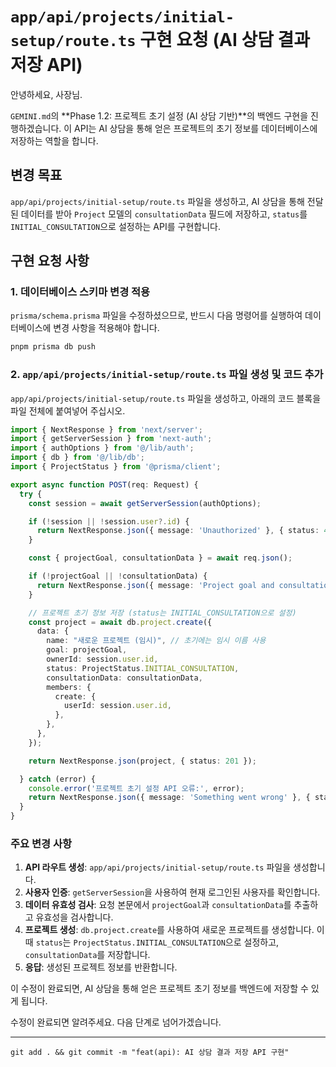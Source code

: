 # `app/api/projects/initial-setup/route.ts` 구현 요청 (AI 상담 결과 저장 API)

안녕하세요, 사장님.

`GEMINI.md`의 **Phase 1.2: 프로젝트 초기 설정 (AI 상담 기반)**의 백엔드 구현을 진행하겠습니다. 이 API는 AI 상담을 통해 얻은 프로젝트의 초기 정보를 데이터베이스에 저장하는 역할을 합니다.

## 변경 목표

`app/api/projects/initial-setup/route.ts` 파일을 생성하고, AI 상담을 통해 전달된 데이터를 받아 `Project` 모델의 `consultationData` 필드에 저장하고, `status`를 `INITIAL_CONSULTATION`으로 설정하는 API를 구현합니다.

## 구현 요청 사항

### 1. 데이터베이스 스키마 변경 적용

`prisma/schema.prisma` 파일을 수정하셨으므로, 반드시 다음 명령어를 실행하여 데이터베이스에 변경 사항을 적용해야 합니다.

```bash
pnpm prisma db push
```

### 2. `app/api/projects/initial-setup/route.ts` 파일 생성 및 코드 추가

`app/api/projects/initial-setup/route.ts` 파일을 생성하고, 아래의 코드 블록을 파일 전체에 붙여넣어 주십시오.

```typescript
import { NextResponse } from 'next/server';
import { getServerSession } from 'next-auth';
import { authOptions } from '@/lib/auth';
import { db } from '@/lib/db';
import { ProjectStatus } from '@prisma/client';

export async function POST(req: Request) {
  try {
    const session = await getServerSession(authOptions);

    if (!session || !session.user?.id) {
      return NextResponse.json({ message: 'Unauthorized' }, { status: 401 });
    }

    const { projectGoal, consultationData } = await req.json();

    if (!projectGoal || !consultationData) {
      return NextResponse.json({ message: 'Project goal and consultation data are required' }, { status: 400 });
    }

    // 프로젝트 초기 정보 저장 (status는 INITIAL_CONSULTATION으로 설정)
    const project = await db.project.create({
      data: {
        name: "새로운 프로젝트 (임시)", // 초기에는 임시 이름 사용
        goal: projectGoal,
        ownerId: session.user.id,
        status: ProjectStatus.INITIAL_CONSULTATION,
        consultationData: consultationData,
        members: {
          create: {
            userId: session.user.id,
          },
        },
      },
    });

    return NextResponse.json(project, { status: 201 });

  } catch (error) {
    console.error('프로젝트 초기 설정 API 오류:', error);
    return NextResponse.json({ message: 'Something went wrong' }, { status: 500 });
  }
}
```

### 주요 변경 사항

1.  **API 라우트 생성**: `app/api/projects/initial-setup/route.ts` 파일을 생성합니다.
2.  **사용자 인증**: `getServerSession`을 사용하여 현재 로그인된 사용자를 확인합니다.
3.  **데이터 유효성 검사**: 요청 본문에서 `projectGoal`과 `consultationData`를 추출하고 유효성을 검사합니다.
4.  **프로젝트 생성**: `db.project.create`를 사용하여 새로운 프로젝트를 생성합니다. 이때 `status`는 `ProjectStatus.INITIAL_CONSULTATION`으로 설정하고, `consultationData`를 저장합니다.
5.  **응답**: 생성된 프로젝트 정보를 반환합니다.

이 수정이 완료되면, AI 상담을 통해 얻은 프로젝트 초기 정보를 백엔드에 저장할 수 있게 됩니다.

수정이 완료되면 알려주세요. 다음 단계로 넘어가겠습니다.

---

`git add . && git commit -m "feat(api): AI 상담 결과 저장 API 구현"`